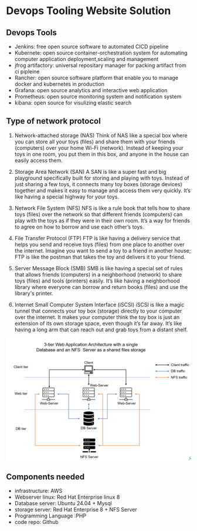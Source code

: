 # Devops Tooling Website Solution

## Devops Tools

- Jenkins: free open source software to automated CICD pipeline
- Kubernete: open source container-orchestration system for automating computer application deployment,scaling and management
- jfrog artifactory: universal repositary manager for packing artifact from ci  pipleine
- Rancher: open source software platform that enable you to manage docker and kubernetes in production
- Grafana: open source analytics and interactive web application
- Prometheus: open source monitoring system and notification system
- kibana: open source for visulizing elastic search 

## Type of network protocol
1. Network-attached storage (NAS)
Think of NAS like a special box where you can store all your toys (files) and share them with your friends (computers) over your home Wi-Fi (network). Instead of keeping your toys in one room, you put them in this box, and anyone in the house can easily access them.

2. Storage Area Network (SAN)
A SAN is like a super fast and big playground specifically built for storing and playing with toys. Instead of just sharing a few toys, it connects many toy boxes (storage devices) together and makes it easy to manage and access them very quickly. It’s like having a special highway for your toys.

3. Network File System (NFS)
NFS is like a rule book that tells how to share toys (files) over the network so that different friends (computers) can play with the toys as if they were in their own room. It’s a way for friends to agree on how to borrow and use each other’s toys.

4. File Transfer Protocol (FTP)
FTP is like having a delivery service that helps you send and receive toys (files) from one place to another over the internet. Imagine you want to send a toy to a friend in another house; FTP is like the postman that takes the toy and delivers it to your friend.

5. Server Message Block (SMB)
SMB is like having a special set of rules that allows friends (computers) in a neighborhood (network) to share toys (files) and tools (printers) easily. It’s like having a neighborhood library where everyone can borrow and return books (files) and use the library's printer.

6. Internet Small Computer System Interface (iSCSI)
iSCSI is like a magic tunnel that connects your toy box (storage) directly to your computer over the internet. It makes your computer think the toy box is just an extension of its own storage space, even though it’s far away. It’s like having a long arm that can reach out and grab toys from a distant shelf.

![image](image/r.png)

## Components needed

- infrastructure: AWS
- Webserver linux: Red Hat Enterprise linux 8
- Database server: Ubuntu 24.04 + Mysql
- storage server: Red Hat Enterprise 8 + NFS Server
- Programming Language :PHP
- code repo: Github


